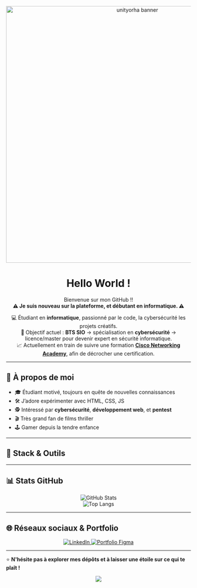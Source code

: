 <!-- Page de couverture / Cover Page -->
<div align="center">

<img src="https://media1.giphy.com/media/v1.Y2lkPTc5MGI3NjExa3F1cHY4eHhjNXh1YTdpNXFsZWFuYzlvc20yejkxYmFlcDJqMTMwbiZlcD12MV9pbnRlcm5hbF9naWZfYnlfaWQmY3Q9Zw/iB5i8ChtOAHba/giphy.gif" alt="unityorha banner" width="700"/>

</div>

<div align="center">
  
# Hello World !



Bienvenue sur mon GitHub !!        
**⚠️ Je suis nouveau sur la plateforme, et débutant en informatique. ⚠️**    

💻 Étudiant en **informatique**, passionné par le code, la cybersécurité les projets créatifs.  
🎯 Objectif actuel : **BTS SIO** → spécialisation en **cybersécurité** → licence/master pour devenir expert en sécurité informatique.  
📈 Actuellement en train de suivre une formation [**Cisco Networking Academy**](https://www.netacad.com/), afin de décrocher une certification.

</div>

---

## 🚀 À propos de moi
- 🎓 Étudiant motivé, toujours en quête de nouvelles connaissances
- 🛠️ J’adore expérimenter avec HTML, CSS, JS
- 🕵️ Intéressé par **cybersécurité**, **développement web**, et **pentest**
- 🎬 Très grand fan de films thriller
- 🕹️ Gamer depuis la tendre enfance

---

## 🧰 Stack & Outils
<div align="center">
  


</div>

---

## 📊 Stats GitHub
<div align="center">

![GitHub Stats](https://github-readme-stats.vercel.app/api?username=unityorha&show_icons=true&theme=tokyonight)  
![Top Langs](https://github-readme-stats.vercel.app/api/top-langs/?username=unityorha&layout=compact&theme=tokyonight)

</div>

---

## 🌐 Réseaux sociaux & Portfolio

<div align="center">
  <a href="https://www.linkedin.com/in/youssef-bouariche/" target="_blank">
    <img src="https://img.shields.io/badge/LinkedIn-blue?logo=linkedin&style=for-the-badge" alt="LinkedIn"/>
  </a>
  <a href="https://figma.com/proto/xvm1bNd2q0cZPo9gubnjXY/Portfolio-V1?node-id=11-19&t=E3DPIe8kLTgkDHWR-1&scaling=scale-down&content-scaling=fixed&page-id=0%3A1" target="_blank">
    <img src="https://img.shields.io/badge/Portfolio-Figma-purple?logo=figma&style=for-the-badge" alt="Portfolio Figma"/>
  </a>
</div>

---

⭐ **N'hésite pas à explorer mes dépôts et à laisser une étoile sur ce qui te plaît !**    

<div align="center">
  <img src="https://visitor-badge.laobi.icu/badge?page_id=unityorha.unityorha&"  />
</div>
